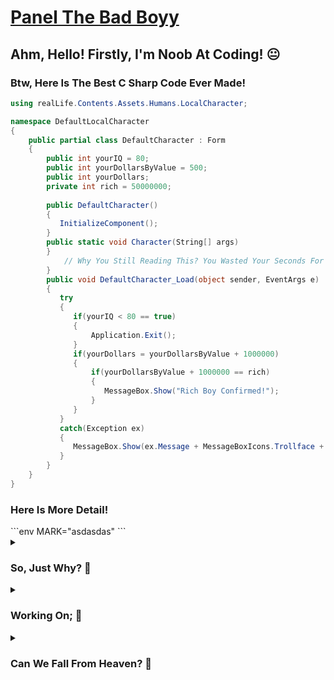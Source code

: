 # [Panel The Bad Boyy](https://github.com/SaturnTR/Panel)
<h2>Ahm, Hello! Firstly, I'm Noob At Coding! 😐</h2>


<h3>Btw, Here Is The Best C Sharp Code Ever Made!</h3>

```csharp
using realLife.Contents.Assets.Humans.LocalCharacter;

namespace DefaultLocalCharacter
{
    public partial class DefaultCharacter : Form
    {
        public int yourIQ = 80;
        public int yourDollarsByValue = 500;
        public int yourDollars;
        private int rich = 50000000;
        
        public DefaultCharacter()
        {
           InitializeComponent();
        }
        public static void Character(String[] args)
        }
            // Why You Still Reading This? You Wasted Your Seconds For Only 1 Line Of Text Right Now, Sir!
        }        
        public void DefaultCharacter_Load(object sender, EventArgs e)
        {
           try
           {
              if(yourIQ < 80 == true)
              {
                  Application.Exit();
              }
              if(yourDollars = yourDollarsByValue + 1000000)
              {
                  if(yourDollarsByValue + 1000000 == rich)
                  {
                     MessageBox.Show("Rich Boy Confirmed!");
                  }
              }
           }
           catch(Exception ex)
           {
              MessageBox.Show(ex.Message + MessageBoxIcons.Trollface + MessageBoxButton.OK);
           }
        }
    }
}
```
<h3>Here Is More Detail!</h3>
```env
MARK="asdasdas"
```
<details>
    <summary><h3>So, Just Why? 💫</h3></summary> 
        <li><b>You Can Easily Leave From This Fully Of Bullshit Real Life Server Without Getting More Stress Damage!</b></li>
</details>
<details>
    <summary><h3>Working On; 💫</h3></summary>
    <ul>
        <li><b>Protection From Kick By God On The Way To Heaven!</b></li>
    </ul>
</details>
<details>
    <summary><h3>Can We Fall From Heaven? 💫</h3></summary>
    <ul>
        <li><b>Ahm, Oh, Uh! I Don't Wanna Talk About It! 😨</b></li>
    </ul>
</details>
